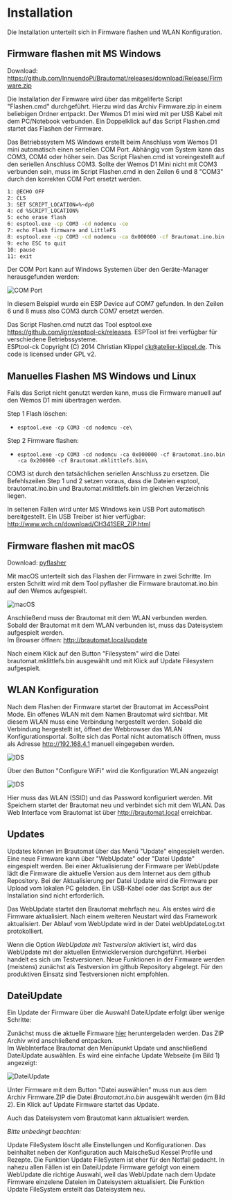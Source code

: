 # Installation

Die Installation unterteilt sich in Firmware flashen und WLAN Konfiguration.

## Firmware flashen mit MS Windows

Download: <https://github.com/InnuendoPi/Brautomat/releases/download/Release/Firmware.zip>

Die Installation der Firmware wird über das mitgeliferte Script "Flashen.cmd" durchgeführt. Hierzu wird das Archiv Firmware.zip in einem beliebigen Ordner entpackt. Der Wemos D1 mini wird mit per USB Kabel mit dem PC/Notebook verbunden. Ein Doppelklick auf das Script Flashen.cmd startet das Flashen der Firmware.

Das Betriebssystem MS Windows erstellt beim Anschluss vom Wemos D1 mini automatisch einen seriellen COM Port. Abhängig vom System kann das COM3, COM4 oder höher sein. Das Script Flashen.cmd ist voreingestellt auf den seriellen Anschluss COM3. Sollte der Wemos D1 Mini nicht mit COM3 verbunden sein, muss im Script Flashen.cmd in den Zeilen 6 und 8 "COM3" durch den korrekten COM Port ersetzt werden.

```bash
1: @ECHO OFF
2: CLS
3: SET SCRIPT_LOCATION=%~dp0
4: cd %SCRIPT_LOCATION%
5: echo erase flash
6: esptool.exe -cp COM3 -cd nodemcu -ce
7: echo Flash firmware and LittleFS
8: esptool.exe -cp COM3 -cd nodemcu -ca 0x000000 -cf Brautomat.ino.bin -ca 0x200000 -cf Brautomat.mklittlefs.bin
9: echo ESC to quit
10: pause
11: exit
```

Der COM Port kann auf Windows Systemen über den Geräte-Manager herausgefunden werden:

![COM Port](/docs/img/com.jpg)

In diesem Beispiel wurde ein ESP Device auf COM7 gefunden. In den Zeilen 6 und 8 muss also COM3 durch COM7 ersetzt werden.

Das Script Flashen.cmd nutzt das Tool esptool.exe <https://github.com/igrr/esptool-ck/releases>. ESPTool ist frei verfügbar für verschiedene Betriebssysteme.\
ESPtool-ck Copyright (C) 2014 Christian Klippel <ck@atelier-klippel.de>. This code is licensed under GPL v2.

## Manuelles Flashen MS Windows und Linux

Falls das Script nicht genutzt werden kann, muss die Firmware manuell auf den Wemos D1 mini übertragen werden.

Step 1 Flash löschen:

- `esptool.exe -cp COM3 -cd nodemcu -ce\`

Step 2 Firmware flashen:

- `esptool.exe -cp COM3 -cd nodemcu -ca 0x000000 -cf Brautomat.ino.bin -ca 0x200000 -cf Brautomat.mklittlefs.bin\`

COM3 ist durch den tatsächlichen seriellen Anschluss zu ersetzen. Die Befehlszeilen Step 1 und 2 setzen voraus, dass die Dateien esptool, brautomat.ino.bin und Brautomat.mklittlefs.bin im gleichen Verzeichnis liegen.

In seltenen Fällen wird unter MS Windows kein USB Port automatisch bereitgestellt. EIn USB Treiber ist hier verfügbar: <http://www.wch.cn/download/CH341SER_ZIP.html>

## Firmware flashen mit macOS

Download: [pyflasher](https://github.com/marcelstoer/nodemcu-pyflasher/releases)

Mit macOS unterteilt sich das Flashen der Firmware in zwei Schritte. Im ersten Schritt wird mit dem Tool pyflasher die Firmware brautomat.ino.bin auf den Wemos aufgespielt.

![macOS](/docs/img/flashen_macos.png)

Anschließend muss der Brautomat mit dem WLAN verbunden werden. Sobald der Brautomat mit dem WLAN verbunden ist, muss das Dateisystem aufgespielt werden.\
Im Browser öffnen: <http://brautomat.local/update>

Nach einem Klick auf den Button "Filesystem" wird die Datei brautomat.mklittlefs.bin ausgewählt und mit Klick auf Update Filesystem aufgespielt.

## WLAN Konfiguration

Nach dem Flashen der Firmware startet der Brautomat im AccessPoint Mode. Ein offenes WLAN mit dem Namen Brautomat wird sichtbar. Mit diesem WLAN muss eine Verbindung hergestellt werden. Sobald die Verbindung hergestellt ist, öffnet der Webbrowser das WLAN Konfigurationsportal. Sollte sich das Portal nicht automatisch öffnen, muss als Adresse <http://192.168.4.1> manuell eingegeben werden.

![IDS](/docs/img/wlan1.jpg)

Über den Button "Configure WiFi" wird die Konfiguration WLAN angezeigt

![IDS](/docs/img/wlan2.jpg)

Hier muss das WLAN (SSID) und das Password konfiguriert werden. Mit Speichern startet der Brautomat neu und verbindet sich mit dem WLAN. Das Web Interface vom Brautomat ist über <http://brautomat.local> erreichbar.

## Updates

Updates können im Brautomat über das Menü "Update" eingespielt werden. Eine neue Firmware kann über "WebUpdate" oder "Datei Update" eingespielt werden. Bei einer Aktualisierung der Firmware per WebUpdate lädt die Firmware die aktuelle Version aus dem Internet aus dem github Repository. Bei der Aktualisierung per Datei Update wird die Firmware per Upload vom lokalen PC geladen. Ein USB-Kabel oder das Script aus der Installation sind nicht erforderlich.

Das WebUpdate startet den Brautomat mehrfach neu. Als erstes wird die Firmware aktualisiert. Nach einem weiteren Neustart wird das Framework aktualisiert. Der Ablauf vom WebUpdate wird in der Datei webUpdateLog.txt protokolliert.

Wenn die Option _WebUpdate mit Testversion_ aktiviert ist, wird das WebUpdate mit der aktuellen Entwicklerversion durchgeführt. Hierbei handelt es sich um Testversionen. Neue Funktionen in der Firmware werden (meistens) zunächst als Testversion im github Repository abgelegt. Für den produktiven Einsatz sind Testversionen nicht empfohlen.

## DateiUpdate

Ein Update der Firmware über die Auswahl DateiUpdate erfolgt über wenige Schritte:

Zunächst muss die aktuelle Firmware [hier](https://github.com/InnuendoPi/Brautomat/blob/main/tools/Firmware.zip) heruntergeladen werden. Das ZIP Archiv wird anschließend entpacken.\
Im WebInterface Brautomat den Menüpunkt Update und anschließend DateiUpdate auswählen. Es wird eine einfache Update Webseite (im Bild 1) angezeigt:

![DateiUpdate](/docs/img/dateiupdate2.jpg)

Unter Firmware mit dem Button "Datei auswählen" muss nun aus dem Archiv Firmware.ZIP die Datei _Brautomat.ino.bin_ ausgewählt werden (im Bild 2). Ein Klick auf Update Firmware startet das Update.

Auch das Dateisystem vom Brautomat kann aktualisiert werden.

_Bitte unbedingt beachten:_

Update FileSystem löscht alle Einstellungen und Konfigurationen. Das beinhaltet neben der Konfiguration auch MaischeSud Kessel Profile und Rezepte. Die Funktion Update FileSystem ist eher für den Notfall gedacht. In nahezu allen Fällen ist ein DateiUpdate Firmware gefolgt von einem WebUpdate die richtige Auswahl, weil das WebUpdate nach dem Update Firmware einzelene Dateien im Dateisystem aktualisiert. Die Funktion Update FileSystem erstellt das Dateisystem neu.
